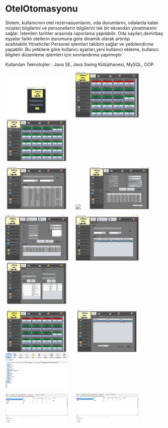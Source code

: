 ﻿# OtelOtomasyonu

<p>

Sistem, kullanıcının otel rezervasyonlarını, oda durumlarını, odalarda kalan müşteri bilgilerini ve personellerin bilgilerini tek bir ekrandan yönetmesini sağlar. İstenilen tarihler arasında raporlama yapılabilir. Oda sayıları,demirbaş eşyalar farklı otellerin durumuna göre dinamik olarak artırılıp azaltılabilir.Yöneticiler Personel işlemleri takibini sağlar ve yetkilendirme yapabilir. Bu yetkilere göre kullanıcı ayarları,yeni kullanıcı ekleme, kullanıcı bilgileri düzenleme işlemleri için sınırlandırma yapılmıştır.

<p>

Kullanılan Teknolojiler : Java SE, Java Swing Kütüphanesi, MySQL, OOP.

<p>

<a href="https://github.com/MehmetAliKarasurmeli/OtelOtomasyonu/blob/master/Proje%20G%C3%B6r%C3%BCnt%C3%BCleri/1.gif" target="_blank">
<img src="https://github.com/MehmetAliKarasurmeli/OtelOtomasyonu/blob/master/Proje%20G%C3%B6r%C3%BCnt%C3%BCleri/1.gif" width="200" style="max-width:100%;"></a>&nbsp; &nbsp; &nbsp;

<a href="https://github.com/MehmetAliKarasurmeli/OtelOtomasyonu/blob/master/Proje%20G%C3%B6r%C3%BCnt%C3%BCleri/2.gif" target="_blank">
<img src="https://github.com/MehmetAliKarasurmeli/OtelOtomasyonu/blob/master/Proje%20G%C3%B6r%C3%BCnt%C3%BCleri/2.gif" width="200" style="max-width:100%;"></a>&nbsp; &nbsp; &nbsp;

<a href="https://github.com/MehmetAliKarasurmeli/OtelOtomasyonu/blob/master/Proje%20G%C3%B6r%C3%BCnt%C3%BCleri/3.gif" target="_blank">
<img src="https://github.com/MehmetAliKarasurmeli/OtelOtomasyonu/blob/master/Proje%20G%C3%B6r%C3%BCnt%C3%BCleri/3.gif" width="200" style="max-width:100%;"></a>

<p>

<a href="https://github.com/MehmetAliKarasurmeli/OtelOtomasyonu/blob/master/Proje%20G%C3%B6r%C3%BCnt%C3%BCleri/4.gif" target="_blank">
<img src="https://github.com/MehmetAliKarasurmeli/OtelOtomasyonu/blob/master/Proje%20G%C3%B6r%C3%BCnt%C3%BCleri/4.gif" width="200" style="max-width:100%;"></a>&nbsp; &nbsp; &nbsp;

<a href="https://github.com/MehmetAliKarasurmeli/OtelOtomasyonu/blob/master/Proje%20G%C3%B6r%C3%BCnt%C3%BCleri/5.gif" target="_blank">
<img src="https://github.com/MehmetAliKarasurmeli/OtelOtomasyonu/blob/master/Proje%20G%C3%B6r%C3%BCnt%C3%BCleri/5.gif" width="200" style="max-width:100%;"></a>&nbsp; &nbsp; &nbsp;

<a href="https://github.com/MehmetAliKarasurmeli/OtelOtomasyonu/blob/master/Proje%20G%C3%B6r%C3%BCnt%C3%BCleri/6.gif" target="_blank">
<img src="https://github.com/MehmetAliKarasurmeli/OtelOtomasyonu/blob/master/Proje%20G%C3%B6r%C3%BCnt%C3%BCleri/6.gif" width="200" style="max-width:100%;"></a>

<p>
  
<a href="https://github.com/MehmetAliKarasurmeli/OtelOtomasyonu/blob/master/Proje%20G%C3%B6r%C3%BCnt%C3%BCleri/7.png" target="_blank">
<img src="https://github.com/MehmetAliKarasurmeli/OtelOtomasyonu/blob/master/Proje%20G%C3%B6r%C3%BCnt%C3%BCleri/7.png" width="200" style="max-width:100%;"></a>&nbsp; &nbsp; &nbsp;

<a href="https://github.com/MehmetAliKarasurmeli/OtelOtomasyonu/blob/master/Proje%20G%C3%B6r%C3%BCnt%C3%BCleri/8.png" target="_blank">
<img src="https://github.com/MehmetAliKarasurmeli/OtelOtomasyonu/blob/master/Proje%20G%C3%B6r%C3%BCnt%C3%BCleri/8.png" width="200" style="max-width:100%;"></a>&nbsp; &nbsp; &nbsp;

<a href="https://github.com/MehmetAliKarasurmeli/OtelOtomasyonu/blob/master/Proje%20G%C3%B6r%C3%BCnt%C3%BCleri/9.gif" target="_blank">
<img src="https://github.com/MehmetAliKarasurmeli/OtelOtomasyonu/blob/master/Proje%20G%C3%B6r%C3%BCnt%C3%BCleri/9.gif" width="200" style="max-width:100%;"></a> 

<p>
  
<a href="https://github.com/MehmetAliKarasurmeli/OtelOtomasyonu/blob/master/Proje%20G%C3%B6r%C3%BCnt%C3%BCleri/10.gif" target="_blank">
<img src="https://github.com/MehmetAliKarasurmeli/OtelOtomasyonu/blob/master/Proje%20G%C3%B6r%C3%BCnt%C3%BCleri/10.gif" width="200" style="max-width:100%;"></a>&nbsp; &nbsp; &nbsp; 

<a href="https://github.com/MehmetAliKarasurmeli/OtelOtomasyonu/blob/master/Proje%20G%C3%B6r%C3%BCnt%C3%BCleri/11.gif" target="_blank">
<img src="https://github.com/MehmetAliKarasurmeli/OtelOtomasyonu/blob/master/Proje%20G%C3%B6r%C3%BCnt%C3%BCleri/11.gif" width="200" style="max-width:100%;"></a>&nbsp; &nbsp; &nbsp;

<a href="https://github.com/MehmetAliKarasurmeli/OtelOtomasyonu/blob/master/Proje%20G%C3%B6r%C3%BCnt%C3%BCleri/12.png" target="_blank">
<img src="https://github.com/MehmetAliKarasurmeli/OtelOtomasyonu/blob/master/Proje%20G%C3%B6r%C3%BCnt%C3%BCleri/12.png" width="200" style="max-width:100%;"></a>

<p>
  
<a href="https://github.com/MehmetAliKarasurmeli/OtelOtomasyonu/blob/master/Proje%20G%C3%B6r%C3%BCnt%C3%BCleri/13.png" target="_blank">
<img src="https://github.com/MehmetAliKarasurmeli/OtelOtomasyonu/blob/master/Proje%20G%C3%B6r%C3%BCnt%C3%BCleri/13.png" width="200" style="max-width:100%;"></a>&nbsp; &nbsp; &nbsp; 

<a href="https://github.com/MehmetAliKarasurmeli/OtelOtomasyonu/blob/master/Proje%20G%C3%B6r%C3%BCnt%C3%BCleri/15.png" target="_blank">
<img src="https://github.com/MehmetAliKarasurmeli/OtelOtomasyonu/blob/master/Proje%20G%C3%B6r%C3%BCnt%C3%BCleri/15.png" width="200" style="max-width:100%;"></a>

  
